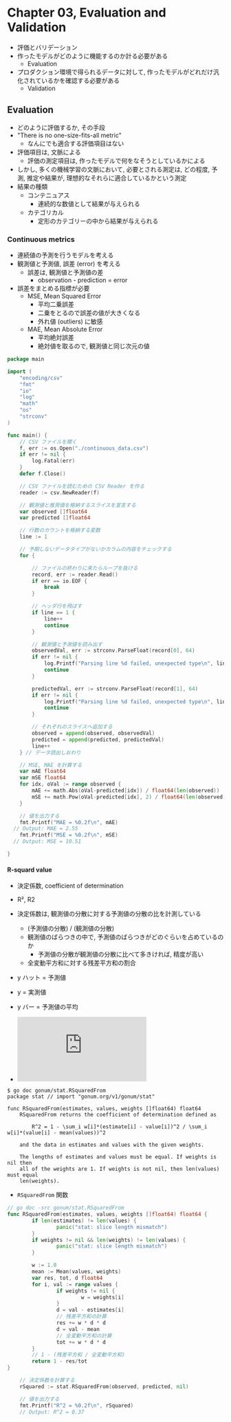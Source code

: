 # Chapter 03, Evaluation and Validation
- 評価とバリデーション
- 作ったモデルがどのように機能するのか計る必要がある
    - Evaluation
- プロダクション環境で得られるデータに対して, 作ったモデルがどれだけ汎化されているかを確認する必要がある
    - Validation


## Evaluation
- どのように評価するか, その手段
- "There is no one-size-fits-all metric"
    - なんにでも適合する評価項目はない
- 評価項目は, 文脈による
    - 評価の測定項目は, 作ったモデルで何をなそうとしているかによる
- しかし, 多くの機械学習の文脈において, 必要とされる測定は, どの程度, 予測, 推定や結果が, 理想的なそれらに適合しているかという測定
- 結果の種類
    - コンテニュアス
        - 連続的な数値として結果が与えられる
    - カテゴリカル
        - 定形のカテゴリーの中から結果が与えられる


### Continuous metrics
- 連続値の予測を行うモデルを考える
- 観測値と予測値, 誤差 (error) を考える
    - 誤差は, 観測値と予測値の差
        - observation - prediction = error
- 誤差をまとめる指標が必要
    - MSE, Mean Squared Error
        - 平均二乗誤差
        - 二乗をとるので誤差の値が大きくなる
        - 外れ値 (outliers) に敏感
    - MAE, Mean Absolute Error
        - 平均絶対誤差
        - 絶対値を取るので, 観測値と同じ次元の値


```go
package main

import (
	"encoding/csv"
	"fmt"
	"io"
	"log"
	"math"
	"os"
	"strconv"
)

func main() {
	// CSV ファイルを開く
	f, err := os.Open("./continuous_data.csv")
	if err != nil {
		log.Fatal(err)
	}
	defer f.Close()

	// CSV ファイルを読むための CSV Reader を作る
	reader := csv.NewReader(f)

	// 観測値と推測値を格納するスライスを宣言する
	var observed []float64
	var predicted []float64

	// 行数のカウントを格納する変数
	line := 1

	// 予期しないデータタイプがないかカラムの内容をチェックする
	for {

		// ファイルの終わりに来たらループを抜ける
		record, err := reader.Read()
		if err == io.EOF {
			break
		}

		// ヘッダ行を飛ばす
		if line == 1 {
			line++
			continue
		}

		// 観測値と予測値を読み出す
		observedVal, err := strconv.ParseFloat(record[0], 64)
		if err != nil {
			log.Printf("Parsing line %d failed, unexpected type\n", line)
			continue
		}

		predictedVal, err := strconv.ParseFloat(record[1], 64)
		if err != nil {
			log.Printf("Parsing line %d failed, unexpected type\n", line)
			continue
		}

		// それぞれのスライスへ追加する
		observed = append(observed, observedVal)
		predicted = append(predicted, predictedVal)
		line++
	} // データ読出しおわり

	// MSE, MAE を計算する
	var mAE float64
	var mSE float64
	for idx, oVal := range observed {
		mAE += math.Abs(oVal-predicted[idx]) / float64(len(observed))
		mSE += math.Pow(oVal-predicted[idx], 2) / float64(len(observed))
	}

	// 値を出力する
	fmt.Printf("MAE = %0.2f\n", mAE)
  // Output: MAE = 2.55 
	fmt.Printf("MSE = %0.2f\n", mSE)
  // Output: MSE = 10.51

}
```


#### R-squard value
- 決定係数, coefficient of determination
- R², R2
- 決定係数は, 観測値の分散に対する予測値の分散の比を計測している
    - (予測値の分散) / (観測値の分散)
    - 観測値のばらつきの中で, 予測値のばらつきがどのぐらいを占めているのか
        - 予測値の分散が観測値の分散に比べて多きければ, 精度が高い
    - 全変動平方和に対する残差平方和の割合
- y ハット = 予測値
- y = 実測値
- y バー = 予測値の平均

- ![equation](https://latex.codecogs.com/gif.latex?%5Cdpi%7B100%7D%20%5Cfn_cm%20R%5E2%20%3D%20%5C%5C%20%5Cleft%28%20%5Csum%5E%7Bn%7D_%7Bi%20%3D%201%7D%28%5Chat%7By_i%7D%20-%20%5Cbar%7By%7D%29%28y_i%20-%20%5Cbar%7By%7D%29%20%5Cright%20%29%5E2%20/%20%5Cleft%20%28%20%5Csum%5E%7Bn%7D_%7Bi%20%3D%201%7D%20%28%5Chat%7By%7D%20-%20%5Cbar%7By%7D%29%5E2%20%5Csum%5E%7Bn%7D_%7Bi%20%3D%201%7D%28y_i%20-%20%5Chat%7By%7D%29%5E2%20%5Cright%20%29)


```shell
$ go doc gonum/stat.RSquaredFrom
package stat // import "gonum.org/v1/gonum/stat"

func RSquaredFrom(estimates, values, weights []float64) float64
    RSquaredFrom returns the coefficient of determination defined as

        R^2 = 1 - \sum_i w[i]*(estimate[i] - value[i])^2 / \sum_i w[i]*(value[i] - mean(values))^2

    and the data in estimates and values with the given weights.

    The lengths of estimates and values must be equal. If weights is nil then
    all of the weights are 1. If weights is not nil, then len(values) must equal
    len(weights).
```


- `RSquaredFrom` 関数


```go
// go doc -src gonum/stat.RSquaredFrom
func RSquaredFrom(estimates, values, weights []float64) float64 {
        if len(estimates) != len(values) {
                panic("stat: slice length mismatch")
        }
        if weights != nil && len(weights) != len(values) {
                panic("stat: slice length mismatch")
        }

        w := 1.0
        mean := Mean(values, weights)
        var res, tot, d float64
        for i, val := range values {
                if weights != nil {
                        w = weights[i]
                }
                d = val - estimates[i]
                // 残差平方和の計算
                res += w * d * d
                d = val - mean
                // 全変動平方和の計算
                tot += w * d * d
        }
        // 1 - (残差平方和 / 全変動平方和)
        return 1 - res/tot
}
```


```go
	// 決定係数を計算する
	rSquared := stat.RSquaredFrom(observed, predicted, nil)

	// 値を出力する
	fmt.Printf("R^2 = %0.2f\n", rSquared)
	// Output: R^2 = 0.37
```



